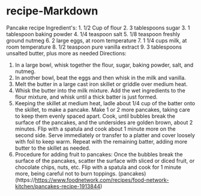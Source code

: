 # recipe-Markdown
 Pancake recipe
Ingredient's:                                                                                                       1. 1/2 Cup of flour
2. 3 tablespoons sugar
3. 1 tablespoon baking powder
4. 1/4 teaspoon salt
5. 1/8 teaspoon freshly ground nutmeg
6. 2 large eggs, at room temperature
7. 1 1/4 cups milk, at room temperature
8. 1/2 teaspoon pure vanilla extract
9. 3 tablespoons unsalted butter, plus more as needed
Directions:
 1. In a large bowl, whisk together the flour, sugar, baking powder, salt, and nutmeg.
2. In another bowl, beat the eggs and then whisk in the milk and vanilla.
3. Melt the butter in a large cast iron skillet or griddle over medium heat.
4. Whisk the butter into the milk mixture. Add the wet ingredients to the flour mixture, and whisk until a thick batter is just formed.
 5. Keeping the skillet at medium heat, ladle about 1/4 cup of the batter onto the skillet, to make a pancake. Make 1 or 2 more pancakes, taking care to keep them evenly spaced apart. Cook, until bubbles break the surface of the pancakes, and the undersides are golden brown, about 2 minutes. Flip with a spatula and cook about 1 minute more on the second side. Serve immediately or transfer to a platter and cover loosely with foil to keep warm. Repeat with the remaining batter, adding more butter to the skillet as needed.
6. Procedure for adding fruit to pancakes: Once the bubbles break the surface of the pancakes, scatter the surface with sliced or diced fruit, or chocolate chips, nuts, etc. Flip with a spatula and cook for 1 minute more, being careful not to burn toppings.
(pancakes) (https://https://www.foodnetwork.com/recipes/food-network-kitchen/pancakes-recipe-1913844)
